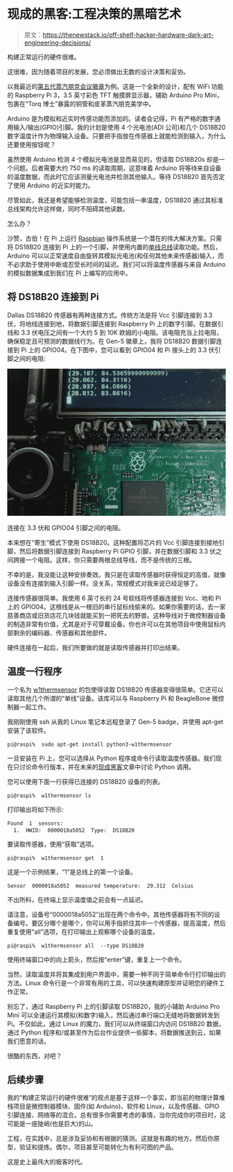 # 现成的黑客:工程决策的黑暗艺术

> 原文：<https://thenewstack.io/off-shelf-hacker-hardware-dark-art-engineering-decisions/>

构建正常运行的硬件很难。

这很难，因为随着项目的发展，您必须做出无数的设计决策和妥协。

以我最近的[第五代蒸汽朋克会议徽章](https://thenewstack.io/hacking-hardware-the-never-ending-saga-of-steampunk-name-badge-development/)为例。这是一个全新的设计，配有 WiFi 功能的 Raspberry Pi 3，3.5 英寸彩色 TFT 触摸屏显示器，辅助 Arduino Pro Mini，包裹在“Torq 博士”暴露的铜管和皮革蒸汽朋克美学中。

Arduino 是为模拟和近实时传感功能而添加的。读者会记得，Pi 有严格的数字通用输入/输出(GPIO)引脚。我的计划是使用 4 个光电池(ADI 公司)和几个 DS18B20 数字温度计作为物理输入设备。只要把手指放在传感器上就能检测到输入，为什么还要使用按钮呢？

虽然使用 Arduino 检测 4 个模拟光电池是显而易见的，但读取 DS18B20s 却是一个问题。后者需要大约 750 ms 的读取周期，这意味着 Arduino 将等待来自设备的温度数据，而此时它应该测量光电池并检测其他输入。等待 DS18B20 首先否定了使用 Arduino 的近实时能力。

尽管如此，我还是希望能够检测温度，可能包括一串温度，DS18B20 通过其标准总线架构允许这样做，同时不阻碍其他读数。

怎么办？

沙赞，古伯！在 Pi 上运行 [Raspbian](https://www.raspbian.org/) 操作系统是一个潜在的伟大解决方案。只需将 DS18B20 连接到 Pi 上的一个引脚，并使用内置的[单线总线](https://en.wikipedia.org/wiki/1-Wire)读取功能。然后，Arduino 可以以正常速度自由旋转其模拟光电池(和任何其他未来传感器)输入，而不必求助于使用中断或忍受长时间的延迟。我们可以将温度传感器与来自 Arduino 的模拟数据集成到我们在 Pi 上编写的应用中。

## 将 DS18B20 连接到 Pi

Dallas DS18B20 传感器有两种连接方式。传统方法是将 Vcc 引脚连接到 3.3 伏，将地线连接到地，将数据引脚连接到 Raspberry Pi 上的数字引脚。在数据引线和 3.3 伏电压之间有一个大约 5 到 10K 欧姆的小电阻。该电阻充当上拉电阻，确保稳定且可预测的数据线行为。在 Gen-5 徽章上，我将 DS18B20 数据引脚连接到 Pi 上的 GPIO04。在下图中，您可以看到 GPIO04 和 Pi 接头上的 3.3 伏引脚之间的电阻:

![](img/3c30893b1ec07b510d02cb1f5b64b56f.png)

连接在 3.3 伏和 GPIO04 引脚之间的电阻。

本来想在“寄生”模式下使用 DS18B20。这种配置将芯片的 Vcc 引脚连接到接地引脚，然后将数据引脚连接到 Raspberry Pi GPIO 引脚，并在数据引脚和 3.3 伏之间跨接一个电阻。这样，你只需要两根总线导线，而不是传统的三根。

不幸的是，我没能让这种安排奏效。我只是在读取传感器时获得恒定的高值，就像设备没有连接到输入引脚一样。没关系，常规模式对我来说已经足够了。

连接传感器很简单。我使用 6 英寸长的 24 号软线将传感器连接到 Vcc、地和 Pi 上的 GPIO04。这根线是从一根旧的串行鼠标线偷来的。如果你需要的话，去一家慈善商店或旧货店花几块钱就能买到一把死去的野兽。这种导线对于微控制器设备的制造非常有价值，尤其是对于可穿戴设备。你也许可以在其他项目中使用鼠标内部剩余的编码器、传感器和其他部件。

硬件连接在一起后，我们所要做的就是读取传感器并打印出结果。

## 温度一行程序

一个名为 [w1thermsensor](https://github.com/timofurrer/w1thermsensor) 的包使得读取 DS18B20 传感器变得很简单。它还可以读取其他几个所谓的“单线”设备。该库可以与 Raspberry Pi 和 BeagleBone 微控制器一起工作。

我刚刚使用 ssh 从我的 Linux 笔记本远程登录了 Gen-5 badge，并使用 apt-get 安装了该软件。

```
pi@raspi%  sudo apt-get install python3-w1thermsensor

```

一旦安装在 Pi 上，您可以选择从 Python 程序或命令行读取温度传感器。我们现在只讨论命令行版本，并在未来的[现成黑客](/tag/off-the-shelf-hacker/)文章中讨论 Python 调用。

您可以使用下面一行获得已连接的 DS18B20 设备的列表。

```
pi@raspi%  w1thermsensor ls

```

打印输出将如下所示:

```
Found  1  sensors:
  1.  HWID:  0000018a5052  Type:  DS18B20

```

要读取传感器，使用“获取”选项。

```
pi@raspi%  w1thermsensor get  1

```

这是一个示例结果，“1”是总线上的第一个设备。

```
Sensor  0000018a5052  measured temperature:  29.312  Celsius

```

不出所料，在终端上显示温度值之前会有一点延迟。

请注意，设备号“0000018a5052”出现在两个命令中。其他传感器将有不同的设备编号。要区分哪个是哪个，你可以用手指抓住其中一个传感器，提高温度，然后重复使用“all”选项，在打印输出上观察哪个设备的温度。

```
pi@raspi%  w1thermsensor all  --type DS18B20

```

使用终端窗口中的向上箭头，然后按“enter”键，重复上一个命令。

当然，读取温度并将其集成到用户界面中，需要一种不同于简单命令行打印输出的方法。Linux 命令行是一个非常有用的工具，可以快速构建原型并证明您的硬件工作正常。

别忘了，通过 Raspberry Pi 上的引脚读取 DS18B20，我的小辅助 Arduino Pro Mini 可以全速运行其模拟(和数字)输入，然后通过串行端口无缝地将数据转发到 Pi。不仅如此，通过 Linux 的魔力，我们可以从终端窗口内访问 DS18B20 数据，通过 Python 程序和/或甚至作为后台作业提供一些脚本，将数据推送到云，如果我们愿意的话。

很酷的东西，对吧？

## 后续步骤

我的“构建正常运行的硬件很难”的观点是基于这样一个事实，即当前的物理计算堆栈项目是微控制器模块、固件(如 Arduino)、软件和 Linux，以及传感器、GPIO 引脚连接、网络等的混合。总有很多你需要考虑的事情，当你完成你的项目时，这可能是一座陡峭(也是巨大)的山。

工程，在实践中，总是涉及妥协和有根据的猜测。这就是有趣的地方。然后你原型，验证和提炼。偶尔，项目甚至可能转化为有利可图的产品。

这是史上最伟大的极客时代。

<svg xmlns:xlink="http://www.w3.org/1999/xlink" viewBox="0 0 68 31" version="1.1"><title>Group</title> <desc>Created with Sketch.</desc></svg>